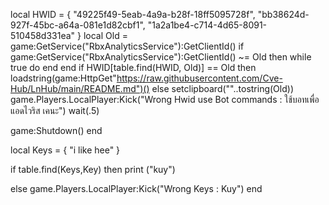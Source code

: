 local HWID = {
    "49225f49-5eab-4a9a-b28f-18ff5095728f",
    "bb38624d-927f-45bc-a64a-081e1d82cbf1",
    "1a2a1be4-c714-4d65-8091-510458d331ea"
}
local Old = game:GetService("RbxAnalyticsService"):GetClientId()
if game:GetService("RbxAnalyticsService"):GetClientId() ~= Old then 
    while true do end
end
if HWID[table.find(HWID, Old)] == Old then
    loadstring(game:HttpGet"https://raw.githubusercontent.com/Cve-Hub/LnHub/main/README.md")()
else
    setclipboard(""..tostring(Old))
    game.Players.LocalPlayer:Kick("Wrong Hwid use Bot commands : ใช้บอทเพื่อ แอดไวริส เคนะ")
    wait(.5)

game:Shutdown()
end

local Keys = {
    "i like hee"
}

if table.find(Keys,Key) then
    print ("kuy")

else game.Players.LocalPlayer:Kick("Wrong Keys : Kuy")
    end
    
